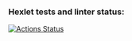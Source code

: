 ### Hexlet tests and linter status:
[![Actions Status](https://github.com/SpaceLudens/java-project-78/actions/workflows/hexlet-check.yml/badge.svg)](https://github.com/SpaceLudens/java-project-78/actions)